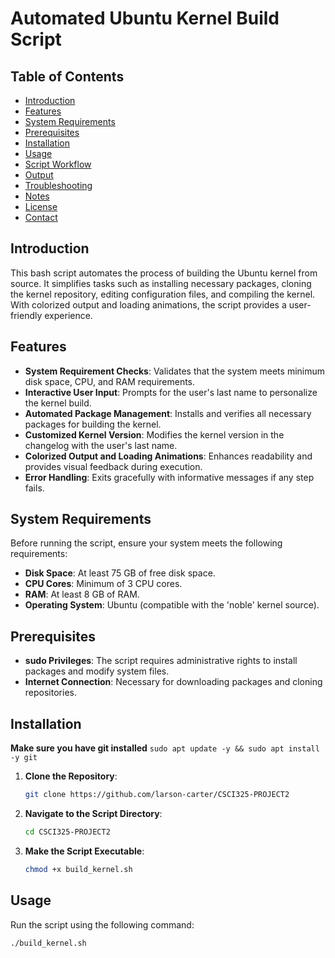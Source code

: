 # Automated Ubuntu Kernel Build Script

## Table of Contents
- [Introduction](#introduction)
- [Features](#features)
- [System Requirements](#system-requirements)
- [Prerequisites](#prerequisites)
- [Installation](#installation)
- [Usage](#usage)
- [Script Workflow](#script-workflow)
- [Output](#output)
- [Troubleshooting](#troubleshooting)
- [Notes](#notes)
- [License](#license)
- [Contact](#contact)

## Introduction
This bash script automates the process of building the Ubuntu kernel from source. It simplifies tasks such as installing necessary packages, cloning the kernel repository, editing configuration files, and compiling the kernel. With colorized output and loading animations, the script provides a user-friendly experience.

## Features
- **System Requirement Checks**: Validates that the system meets minimum disk space, CPU, and RAM requirements.
- **Interactive User Input**: Prompts for the user's last name to personalize the kernel build.
- **Automated Package Management**: Installs and verifies all necessary packages for building the kernel.
- **Customized Kernel Version**: Modifies the kernel version in the changelog with the user's last name.
- **Colorized Output and Loading Animations**: Enhances readability and provides visual feedback during execution.
- **Error Handling**: Exits gracefully with informative messages if any step fails.

## System Requirements
Before running the script, ensure your system meets the following requirements:
- **Disk Space**: At least 75 GB of free disk space.
- **CPU Cores**: Minimum of 3 CPU cores.
- **RAM**: At least 8 GB of RAM.
- **Operating System**: Ubuntu (compatible with the 'noble' kernel source).

## Prerequisites
- **sudo Privileges**: The script requires administrative rights to install packages and modify system files.
- **Internet Connection**: Necessary for downloading packages and cloning repositories.

## Installation

**Make sure you have git installed**
    ```
    sudo apt update -y &&
    sudo apt install -y git
    ```

1. **Clone the Repository**: 
    ```bash
    git clone https://github.com/larson-carter/CSCI325-PROJECT2
    ```
2. **Navigate to the Script Directory**:
    ```bash
    cd CSCI325-PROJECT2
    ```
3. **Make the Script Executable**:
    ```bash
    chmod +x build_kernel.sh
    ```

## Usage
Run the script using the following command:
```bash
./build_kernel.sh
